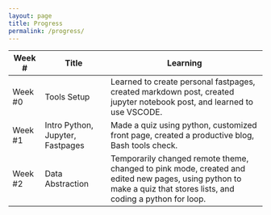 ```yaml
---
layout: page
title: Progress
permalink: /progress/
---
```


| Week # | Title | Learning |
| --- | --- | --- |
| Week #0 | Tools Setup | Learned to create personal fastpages, created markdown post, created jupyter notebook post, and learned to use VSCODE. |
| Week #1 | Intro Python, Jupyter, Fastpages | Made a quiz using python, customized front page, created a productive blog, Bash tools check. |
| Week #2 | Data Abstraction | Temporarily changed remote theme, changed to pink mode, created and edited new pages, using python to make a quiz that stores lists, and coding a python for loop. |
